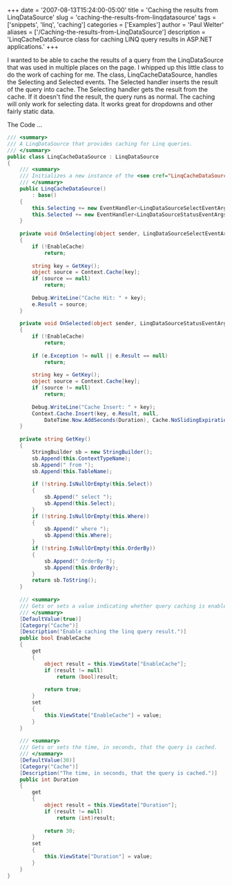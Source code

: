 +++
date = '2007-08-13T15:24:00-05:00'
title = 'Caching the results from LinqDataSource'
slug = 'caching-the-results-from-linqdatasource'
tags = ['snippets', 'linq', 'caching']
categories = ['Examples']
author = 'Paul Welter'
aliases = ['/Caching-the-results-from-LinqDataSource']
description = 'LinqCacheDataSource class for caching LINQ query results in ASP.NET applications.'
+++


I wanted to be able to cache the results of a query from the LinqDataSource that was used in multiple places on the page. I whipped up this little class to do the work of caching for me. The class, LinqCacheDataSource, handles the Selecting and Selected events. The Selected handler inserts the result of the query into cache. The Selecting handler gets the result from the cache. If it doesn't find the result, the query runs as normal. The caching will only work for selecting data. It works great for dropdowns and other fairly static data.

The Code ...

```csharp
/// <summary>
/// A LinqDataSource that provides caching for Linq queries.
/// </summary>
public class LinqCacheDataSource : LinqDataSource
{
    /// <summary>
    /// Initializes a new instance of the <see cref="LinqCacheDataSource"/> class.
    /// </summary>
    public LinqCacheDataSource()
        : base()
    {
        this.Selecting += new EventHandler<LinqDataSourceSelectEventArgs>(OnSelecting);
        this.Selected += new EventHandler<LinqDataSourceStatusEventArgs>(OnSelected);
    }
 
    private void OnSelecting(object sender, LinqDataSourceSelectEventArgs e)
    {
        if (!EnableCache)
            return;
 
        string key = GetKey();
        object source = Context.Cache[key];
        if (source == null)
            return;
 
        Debug.WriteLine("Cache Hit: " + key);
        e.Result = source;
    }
 
    private void OnSelected(object sender, LinqDataSourceStatusEventArgs e)
    {
        if (!EnableCache)
            return;
 
        if (e.Exception != null || e.Result == null)
            return;
 
        string key = GetKey();
        object source = Context.Cache[key];
        if (source != null)
            return;
 
        Debug.WriteLine("Cache Insert: " + key);
        Context.Cache.Insert(key, e.Result, null,
            DateTime.Now.AddSeconds(Duration), Cache.NoSlidingExpiration);
    }
 
    private string GetKey()
    {
        StringBuilder sb = new StringBuilder();
        sb.Append(this.ContextTypeName);
        sb.Append(" from ");
        sb.Append(this.TableName);
 
        if (!string.IsNullOrEmpty(this.Select))
        {
            sb.Append(" select ");
            sb.Append(this.Select);
        }
        if (!string.IsNullOrEmpty(this.Where))
        {
            sb.Append(" where ");
            sb.Append(this.Where);
        }
        if (!string.IsNullOrEmpty(this.OrderBy))
        {
            sb.Append(" OrderBy ");
            sb.Append(this.OrderBy);
        }
        return sb.ToString();
    }
 
    /// <summary>
    /// Gets or sets a value indicating whether query caching is enabled.
    /// </summary>
    [DefaultValue(true)]
    [Category("Cache")]
    [Description("Enable caching the linq query result.")]
    public bool EnableCache
    {
        get
        {
            object result = this.ViewState["EnableCache"];
            if (result != null)
                return (bool)result;
 
            return true;
        }
        set
        {
            this.ViewState["EnableCache"] = value;
        }
    }
 
    /// <summary>
    /// Gets or sets the time, in seconds, that the query is cached.
    /// </summary>
    [DefaultValue(30)]
    [Category("Cache")]
    [Description("The time, in seconds, that the query is cached.")]
    public int Duration
    {
        get
        {
            object result = this.ViewState["Duration"];
            if (result != null)
                return (int)result;
 
            return 30;
        }
        set
        {
            this.ViewState["Duration"] = value;
        }
    }
} 
```
